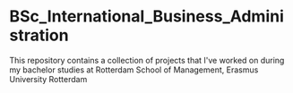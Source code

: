 # BSc_International_Business_Administration
This repository contains a collection of projects that I've worked on during my bachelor studies at Rotterdam School of Management, Erasmus University Rotterdam
